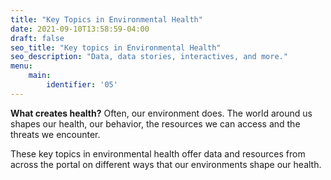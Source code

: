 ```yaml
---
title: "Key Topics in Environmental Health"
date: 2021-09-10T13:58:59-04:00
draft: false
seo_title: "Key topics in Environmental Health"
seo_description: "Data, data stories, interactives, and more."
menu:
    main:
        identifier: '05'
---
```


**What creates health?**  Often, our environment does. The world around us shapes our health, our behavior, the resources we can access and the threats we encounter. 

These key topics in environmental health offer data and resources from across the portal on different ways that our environments shape our health. 